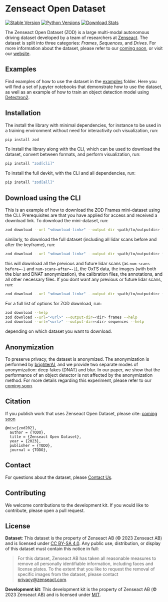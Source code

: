 # Zenseact Open Dataset

[![Stable Version](https://img.shields.io/pypi/v/zod?label=stable)](https://pypi.org/project/zod/#history)
[![Python Versions](https://img.shields.io/pypi/pyversions/zod)](https://pypi.org/project/zod/)
[![Download Stats](https://img.shields.io/pypi/dm/zod)](https://pypistats.org/packages/zod)

The Zenseact Open Dataset (ZOD) is a large multi-modal autonomous driving dataset developed by a team of researchers at [Zenseact](https://zenseact.com/). The dataset is split into three categories: *Frames*, *Sequences*, and *Drives*. For more information about the dataset, please refer to our [coming soon](), or visit our [website](https://zod.zenseact.com).

## Examples
Find examples of how to use the dataset in the [examples](examples/) folder. Here you will find a set of jupyter notebooks that demonstrate how to use the dataset, as well as an example of how to train an object detection model using [Detectron2](https://github.com/facebookresearch/detectron2).

## Installation

The install the library with minimal dependencies, for instance to be used in a training environment without need for interactivity och visualization, run:
```bash
pip install zod
```

To install the library along with the CLI, which can be used to download the dataset, convert between formats, and perform visualization, run:
```bash
pip install "zod[cli]"
```

To install the full devkit, with the CLI and all dependencies, run:
```bash
pip install "zod[all]"
```

## Download using the CLI

This is an example of how to download the ZOD Frames mini-dataset using the CLI. Prerequisites are that you have applied for access and received a download link. To download the mini-dataset, run:
```bash
zod download --url "<download-link>" --output-dir <path/to/outputdir> frames --mini
```
similarly, to download the full dataset (including all lidar scans before and after the keyframe), run:
```bash
zod download --url "<download-link>" --output-dir <path/to/outputdir> frames --lidar --num-scans-before -1 --num-scans-after -1 --oxts --images --blur --dnat --calibrations --annotations
```
this will download all the previous and future lidar scans (as `num-scans-before=-1` and `num-scans-after=-1`), the OxTS data, the images (with both the blur and DNAT anonymization), the calibration files, the annotations, and all other necessary files. If you dont want any previous or future lidar scans, run:
```bash
zod download --url "<download-link>" --output-dir <path/to/outputdir> frames --lidar --num-scans-before 0 --num-scans-after 0 --oxts --images --blur --dnat --calibrations --annotations
```

For a full list of options for ZOD download, run:
```bash
zod download --help
zod download --url="<url>" --output-dir=<dir> frames --help
zod download --url="<url>" --output-dir=<dir> sequences --help
```
depending on which dataset you want to download.


## Anonymization
To preserve privacy, the dataset is anonymized. The anonymization is performed by [brighterAI](https://brighter.ai/), and we provide two separate modes of anonymization: deep fakes (DNAT) and blur. In our paper, we show that the performance of an object detector is not affected by the anonymization method. For more details regarding this experiment, please refer to our [coming soon]().

## Citation
If you publish work that uses Zenseact Open Dataset, please cite: [coming soon]()

```
@misc{zod2021,
  author = {TODO},
  title = {Zenseact Open Dataset},
  year = {2023},
  publisher = {TODO},
  journal = {TODO},
```

## Contact
For questions about the dataset, please [Contact Us](mailto:opendataset@zenseact.com).

## Contributing
We welcome contributions to the development kit. If you would like to contribute, please open a pull request.

## License
**Dataset**:
This dataset is the property of Zenseact AB (© 2023 Zenseact AB) and is licensed under [CC BY-SA 4.0](https://creativecommons.org/licenses/by-sa/4.0/). Any public use, distribution, or display of this dataset must contain this notice in full:

> For this dataset, Zenseact AB has taken all reasonable measures to remove all personally identifiable information, including faces and license plates. To the extent that you like to request the removal of specific images from the dataset, please contact [privacy@zenseact.com](mailto:privacy@zenseact.com).


**Development kit**:
This development kit is the property of Zenseact AB (© 2023 Zenseact AB) and is licensed under [MIT](https://opensource.org/licenses/MIT).
